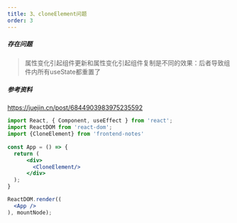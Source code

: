 ```yaml
---
title: 3、cloneElement问题
order: 3
---
```


##### 存在问题
> 属性变化引起组件更新和属性变化引起组件复制是不同的效果：后者导致组件内所有useState都重置了

##### 参考资料
https://juejin.cn/post/6844903983975235592  

 


```jsx
import React, { Component, useEffect } from 'react';
import ReactDOM from 'react-dom';
import {CloneElement} from 'frontend-notes'
 
const App = () => {
  return (
      <div>
        <CloneElement/>
      </div>
  );
}

ReactDOM.render((
  <App />
), mountNode);
```
